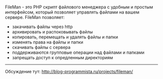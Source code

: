 FileMan - это PHP скрипт файлового менеджера с удобным и простым интерфейсом, который позволяет управлять файлами на вашем сервере. FileMan позволяет:
 - закачивать файлы через http
 - архивировать и распоковывать файлы
 - копировать, перемещать и удалять файлы и папки
 - изменять права на файлы и папки
 - скачивать файлы с сервера
 - поддерживаются групповые операции над файлами и папками
 - запрещать доступ к опредленным директориям

---
Обсуждение тут: http://blog-programmista.ru/projects/fileman/
